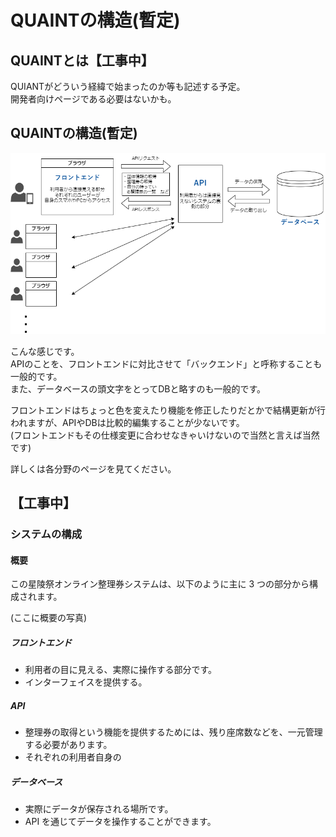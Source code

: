 # QUAINTの構造(暫定)

## QUAINTとは【工事中】

QUIANTがどういう経緯で始まったのか等も記述する予定。  
開発者向けページである必要はないかも。  

## QUAINTの構造(暫定)

![draftというファイル名にはまだ仮の画像に過ぎないという意思が隠されている](images/quaint-draft.png)

こんな感じです。  
APIのことを、フロントエンドに対比させて「バックエンド」と呼称することも一般的です。  
また、データベースの頭文字をとってDBと略すのも一般的です。  

フロントエンドはちょっと色を変えたり機能を修正したりだとかで結構更新が行われますが、APIやDBは比較的編集することが少ないです。  
(フロントエンドもその仕様変更に合わせなきゃいけないので当然と言えば当然です)

詳しくは各分野のページを見てください。

## 【工事中】

### システムの構成

#### 概要

この星陵祭オンライン整理券システムは、以下のように主に 3 つの部分から構成されます。

(ここに概要の写真)

##### フロントエンド
  - 利用者の目に見える、実際に操作する部分です。
  - インターフェイスを提供する。

##### API
  - 整理券の取得という機能を提供するためには、残り座席数などを、一元管理する必要があります。
  - それぞれの利用者自身の

##### データベース

- 実際にデータが保存される場所です。
- API を通じてデータを操作することができます。


